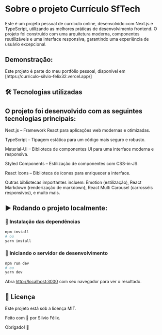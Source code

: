 # Sobre o projeto Currículo SfTech

###

<p align="left">Este é um projeto pessoal de currículo online, desenvolvido com Next.js e TypeScript, utilizando as melhores práticas de desenvolvimento frontend. O projeto foi construído com uma arquitetura moderna, componentes reutilizáveis e uma interface responsiva, garantindo uma experiência de usuário excepcional.</p>

## Demonstração:

<p align="left">Este projeto é parte do meu portfólio pessoal, disponível em [https://curriculo-silvio-felix32.vercel.app/]</p>

## 🛠 Tecnologias utilizadas

<h2 align="left">O projeto foi desenvolvido com as seguintes tecnologias principais:</h2>

<p align="left">Next.js – Framework React para aplicações web modernas e otimizadas.</p>
<p align="left">TypeScript – Tipagem estática para um código mais seguro e robusto.</p>
<p align="left">Material-UI – Biblioteca de componentes UI para uma interface moderna e responsiva.</p>
<p align="left">Styled Components – Estilização de componentes com CSS-in-JS.</p>
<p align="left">React Icons – Biblioteca de ícones para enriquecer a interface.</p>
<p align="left">Outras bibliotecas importantes incluem: Emotion (estilização), React Markdown (renderização de markdown), React Multi Carousel (carrosséis responsivos), e muito mais.</p>

## ▶️ Rodando o projeto localmente:

### 📌 Instalação das dependências

```bash
npm install
# ou
yarn install
```

### 🏃 Iniciando o servidor de desenvolvimento

```bash
npm run dev
# ou
yarn dev
```

Abra [http://localhost:3000](http://localhost:3000) com seu navegador para ver o resultado.

## 📜 Licença

Este projeto está sob a licença MIT.

Feito com 💖 por Silvio Félix.

Obrigado! 🌠
